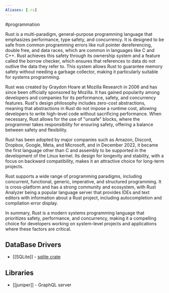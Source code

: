 ```yaml
---
Aliases: [.rs]
---
```

#programmation

Rust is a multi-paradigm, general-purpose programming language that emphasizes performance, type safety, and concurrency. It is designed to be safe from common programming errors like null pointer dereferencing, double free, and data races, which are common in languages like C and C++. Rust achieves this safety through its ownership system and a feature called the borrow checker, which ensures that references to data do not outlive the data they refer to. This system allows Rust to guarantee memory safety without needing a garbage collector, making it particularly suitable for systems programming.

Rust was created by Graydon Hoare at Mozilla Research in 2006 and has since been officially sponsored by Mozilla. It has gained popularity among developers and companies for its performance, safety, and concurrency features. Rust's design philosophy includes zero-cost abstractions, meaning that abstractions in Rust do not impose a runtime cost, allowing developers to write high-level code without sacrificing performance. When necessary, Rust allows for the use of "unsafe" blocks, where the programmer takes responsibility for ensuring safety, offering a balance between safety and flexibility.

Rust has been adopted by major companies such as Amazon, Discord, Dropbox, Google, Meta, and Microsoft, and in December 2022, it became the first language other than C and assembly to be supported in the development of the Linux kernel. Its design for longevity and stability, with a focus on backward compatibility, makes it an attractive choice for long-term projects.

Rust supports a wide range of programming paradigms, including concurrent, functional, generic, imperative, and structured programming. It is cross-platform and has a strong community and ecosystem, with Rust Analyzer being a popular language server that provides IDEs and text editors with information about a Rust project, including autocompletion and compilation error display.

In summary, Rust is a modern systems programming language that prioritizes safety, performance, and concurrency, making it a compelling choice for developers working on system-level projects and applications where these factors are critical.
## DataBase Drivers
- [[SQLite]] - [sqlite crate](https://docs.rs/sqlite/latest/sqlite/)

## Libraries
- [[juniper]] - GraphQL server